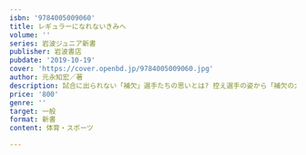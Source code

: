 ```yaml
---
isbn: '9784005009060'
title: レギュラーになれないきみへ
volume: ''
series: 岩波ジュニア新書
publisher: 岩波書店
pubdate: '2019-10-19'
cover: 'https://cover.openbd.jp/9784005009060.jpg'
author: 元永知宏／著
description: 試合に出られない「補欠」選手たちの思いとは? 控え選手の姿から「補欠の力」を探ります．
price: '800'
genre: ''
target: 一般
format: 新書
content: 体育・スポーツ

---
```

